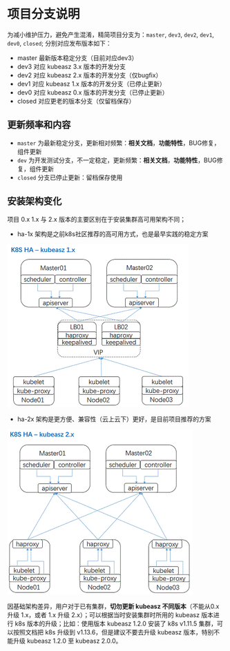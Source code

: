 # 项目分支说明

为减小维护压力，避免产生混淆，精简项目分支为：`master`, `dev3`, `dev2`, `dev1`, `dev0`, `closed`; 分别对应发布版本如下：

- master 最新版本稳定分支（目前对应dev3）
- dev3 对应 kubeasz 3.x 版本的开发分支
- dev2 对应 kubeasz 2.x 版本的开发分支（仅bugfix）
- dev1 对应 kubeasz 1.x 版本的开发分支（已停止更新）
- dev0 对应 kubeasz 0.x 版本的开发分支（已停止更新）
- closed 对应更老的版本分支（仅留档保存）

## 更新频率和内容 

- `master` 为最新稳定分支，更新相对频繁：**相关文档**，**功能特性**，BUG修复，组件更新
- `dev` 为开发测试分支，不一定稳定，更新频繁：**相关文档**，**功能特性**，BUG修复，组件更新
- `closed` 分支已停止更新：留档保存使用

## 安装架构变化

项目 0.x 1.x 与 2.x 版本的主要区别在于安装集群高可用架构不同；

- ha-1x 架构是之前k8s社区推荐的高可用方式，也是最早实践的稳定方案

![ha-1x](../../pics/ha-1x.gif)

- ha-2x 架构是更方便、兼容性（云上云下）更好，是目前项目推荐的方案

![ha-2x](../../pics/ha-2x.gif)

因基础架构差异，用户对于已有集群，**切勿更新 kubeasz 不同版本**（不能从0.x 升级 1.x，或者 1.x 升级 2.x）；可以根据当时安装集群时所用的 kubeasz 版本进行 k8s 版本的升级；比如：使用版本 kubeasz 1.2.0 安装了 k8s v1.11.5 集群，可以按照文档把 k8s 升级到 v1.13.6，但是建议不要去升级 kubeasz 版本，特别不能升级 kubeasz 1.2.0 至 kubeasz 2.0.0。

